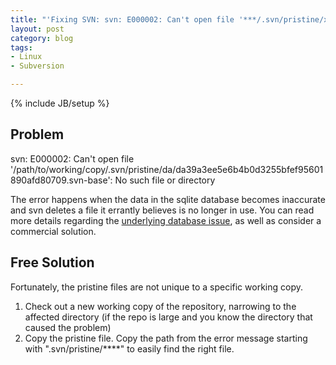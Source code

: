 ```yaml
---
title: "'Fixing SVN: svn: E000002: Can't open file '***/.svn/pristine/xx/xx***.svn-base': No such file or directory'"
layout: post
category: blog
tags:
- Linux
- Subversion

---
```

{% include JB/setup %}

## Problem

svn: E000002: Can't open file '/path/to/working/copy/.svn/pristine/da/da39a3ee5e6b4b0d3255bfef95601890afd80709.svn-base': No such file or directory

The error happens when the data in the sqlite database becomes inaccurate and svn deletes a file it errantly believes is no longer in use. 
You can read more details regarding the [underlying database issue](http://vcs.atspace.co.uk/2012/06/20/missing-pristines-in-svn-working-copy/), as well as consider a commercial solution.

## Free Solution

Fortunately, the pristine files are not unique to a specific working copy.

1. Check out a new working copy of the repository, narrowing to the affected directory (if the repo is large and you know the directory that caused the problem)
2. Copy the pristine file. Copy the path from the error message starting with ".svn/pristine/****" to easily find the right file.
